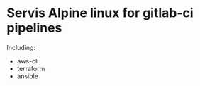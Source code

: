 Servis Alpine linux for gitlab-ci pipelines
===========================================

Including:
  - aws-cli
  - terraform
  - ansible



